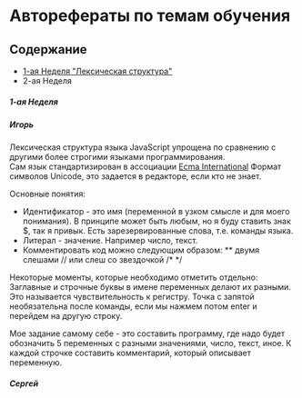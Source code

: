 # Авторефераты по темам обучения

## Содержание
* [1-ая Неделя "Лексическая структура"](#1-ая-Неделя)
* 2-ая Неделя

##### 1-ая Неделя 
##### Игорь
 Лексическая структура языка JavaScript упрощена по сравнению с другими более строгими языками программирования.  
 Сам язык стандартизирован в ассоциации [Ecma International](http://www.ecma-international.org/)
 Формат символов Unicode, это задается в редакторе, если кто не знает.
 
 Основные понятия:
 * Идентификатор - это имя (переменной в узком смысле и для моего понимания). В принципе может быть любым, но я буду ставить знак $, так я привык.
   Есть зарезервированные слова, т.е. команды языка.
 * Литерал - значение. Например число, текст.
 * Комментировать код можно следующим образом: 
 ** двумя слешами // или слеш со звездочкой /* */
 
Некоторые моменты, которые необходимо отметить отдельно:
Заглавные и строчные буквы в имене переменных делают их разными. Это называется чувствительность к регистру.
Точка с запятой необязательна после команды, если мы нажмем потом enter и перейдем на другую строку.

  Мое задание самому себе - это составить программу, где надо будет обозначить 5 переменных с разными значениями, число, текст, иное. К каждой строчке составить комментарий, который описывает переменную. 


##### Сергей
